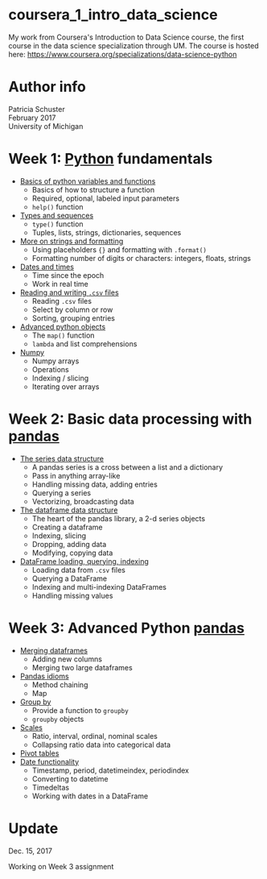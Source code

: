 # coursera_1_intro_data_science
My work from Coursera's Introduction to Data Science course, the first course in the data science specialization through UM. The course is hosted here: <https://www.coursera.org/specializations/data-science-python>

# Author info  
Patricia Schuster  
February 2017  
University of Michigan

# Week 1: [Python](https://www.python.org/) fundamentals

* [Basics of python variables and functions](week_1/basic_python_functions.ipynb)
  * Basics of how to structure a function
  * Required, optional, labeled input parameters
  * `help()` function
* [Types and sequences](week_1/types_and_sequences.ipynb)
  * `type()` function
  * Tuples, lists, strings, dictionaries, sequences
* [More on strings and formatting](week_1/more_on_strings_formatting.ipynb)
  * Using placeholders `{}` and formatting with `.format()`
  * Formatting number of digits or characters: integers, floats, strings
* [Dates and times](week_1/dates_and_times.ipynb)
  * Time since the epoch
  * Work in real time
* [Reading and writing `.csv` files](week_1/reading_writing_csv.ipynb)
  * Reading `.csv` files
  * Select by column or row
  * Sorting, grouping entries
* [Advanced python objects](week_1/advanced_python_objects_map_lambda.ipynb)
  * The `map()` function
  * `lambda` and list comprehensions
* [Numpy](week_1/numpy.ipynb)
  * Numpy arrays
  * Operations
  * Indexing / slicing
  * Iterating over arrays
  
# Week 2: Basic data processing with [pandas](http://pandas.pydata.org/)

* [The series data structure](week_2/series_data_structure.ipynb)
  * A pandas series is a cross between a list and a dictionary
  * Pass in anything array-like
  * Handling missing data, adding entries
  * Querying a series
  * Vectorizing, broadcasting data
* [The dataframe data structure](week_2/dataframe_data_structure.ipynb)
  * The heart of the pandas library, a 2-d series objects
  * Creating a dataframe
  * Indexing, slicing
  * Dropping, adding data
  * Modifying, copying data
* [DataFrame loading, querying, indexing](week_2/dataframe_loading_querying_indexing.ipynb)
  * Loading data from `.csv` files
  * Querying a DataFrame
  * Indexing and multi-indexing DataFrames
  * Handling missing values
  
# Week 3: Advanced Python [pandas](http://pandas.pydata.org/)

* [Merging dataframes](week_3/merging_dataframes.ipynb)
  * Adding new columns
  * Merging two large dataframes
* [Pandas idioms](week_3/idiomatic_pandas.ipynb)
  * Method chaining
  * Map 
* [Group by](week_3/groupby.ipynb)
  * Provide a function to `groupby`
  * `groupby` objects
* [Scales](week_3/scales.ipynb)
  * Ratio, interval, ordinal, nominal scales
  * Collapsing ratio data into categorical data
* [Pivot tables](week_3/pivot_tables.ipynb)
* [Date functionality](week_3/date_functionality.ipynb)
  * Timestamp, period, datetimeindex, periodindex
  * Converting to datetime
  * Timedeltas
  * Working with dates in a DataFrame

# Update

Dec. 15, 2017  

Working on Week 3 assignment